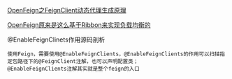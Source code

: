 [OpenFeign之FeignClient动态代理生成原理](https://mp.weixin.qq.com/s?__biz=Mzg5MDczNDI0Nw==&mid=2247484185&idx=1&sn=efb3a1f459be9970126269234ff813e7&chksm=cfd950d1f8aed9c7c9ec6bc8b00c376d9777aa6d6aa2b93ccf6a4b4376adbed8c4f3e1e3754b&scene=21#wechat_redirect)


[OpenFeign原来是这么基于Ribbon来实现负载均衡的](https://mp.weixin.qq.com/s?__biz=Mzg5MDczNDI0Nw==&mid=2247484211&idx=1&sn=13b1cb0832bfae9a6d2369193700fd19&chksm=cfd950fbf8aed9ed473a0e170480770c311f1b637607332a0df15f32e2e9a446f8bc97f0b295&scene=21#wechat_redirect)

@EnableFeignClinets作用源码剖析

    使用Feign，需要使用@EnableFeignClients，@EnableFeignClients的作用可以扫描指定包路径下的@FeignClient注解，也可以声明配置类；
    @EnableFeignClients注解其实就是整个feign的入口
    




























